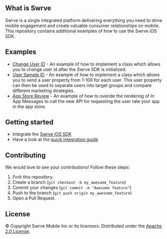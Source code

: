 What is Swrve
-------------
Swrve is a single integrated platform delivering everything you need to drive mobile engagement and create valuable consumer relationships on mobile.  
This repository contains additional examples of how to use the Swrve iOS SDK.

Examples
--------
* [Change User ID](/Objective-C/ChangeUserID/) - An example of how to implement a class which allows you to change user id after the Swrve SDK is initialized.
* [User Sample ID](/Objective-C/UserSampleId/) - An example of how to implement a class which allows you to send a user property from 1-100 for each user. This user property can then be used to separate users into target groups and compare different marketing strategies. 
* [App Store Review](/Objective-C/AppStoreReviewSolution/) - An example of how to overide the rendering of In App Messages to call the new API for requesting the user rate your app in the app store. 

Getting started
---------------
* Integrate the [Swrve iOS SDK](https://github.com/Swrve/swrve-ios-sdk)
* Have a look at the [quick integration guide](http://docs.swrve.com/developer-documentation/integration/ios/)

Contributing
------------
We would love to see your contributions! Follow these steps:

1. Fork this repository.
2. Create a branch (`git checkout -b my_awesome_feature`)
3. Commit your changes (`git commit -m "Awesome feature"`)
4. Push to the branch (`git push origin my_awesome_feature`)
5. Open a Pull Request.

License
-------
© Copyright Swrve Mobile Inc or its licensors. Distributed under the [Apache 2.0 License](LICENSE).
